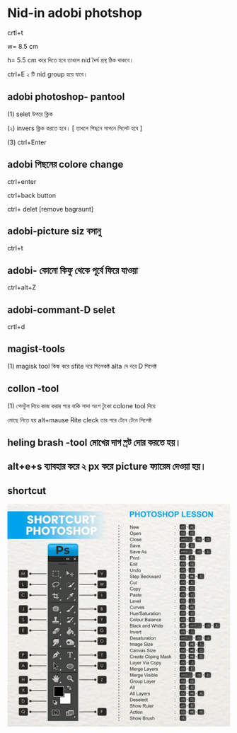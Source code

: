# Nid-in adobi photshop

crtl+t 

w= 8.5 cm

h= 5.5 cm করে দিতে হবে তাখলে nid দৈর্ঘ প্রস্থ ঠিক থাকবে। 

ctrl+E ২ টি nid group হয়ে যাবে। 

 ## adobi photoshop- pantool

 (1) selet উপরে ক্লিক

 (২) invers ক্লিক করতে হবে। [ তাখলে পিছনে সাপনে সিলেট হবে ]

(3) ctrl+Enter

## adobi পিছনের colore change 

ctrl+enter

ctrl+back button

ctrl+ delet [remove bagraunt]

## adobi-picture siz বসানু

ctrl+t

## adobi- কোনো কিফু থেকে পূর্বে ফিরে যাওয়া

ctrl+alt+Z

## adobi-commant-D selet

crtl+d

 
## magist-tools 

(1) magisk tool কিল্ক করে sfite দরে সিলেকক্ট alta দে দরে D সিলেক্ট

## collon -tool
(1) পেনটুল দিয়ে কাজ করার পরে বাকি সাদা অংশ টুকো colone tool দিয়ে

মোছে নিতে হয় alt+mause Rite cleck তার পরে টেনে টেনে সিলেক্ট

## heling brash -tool মোখের দাগ স্র্ট দোর করতে হয়।

## alt+e+s ব্যাবহার করে ২ px করে picture ফ্যারেম দেওয়া হয়। 

## shortcut


<!--[profile](./sho.jpg)-->
<img src="sho.jpg" width="600"/>


